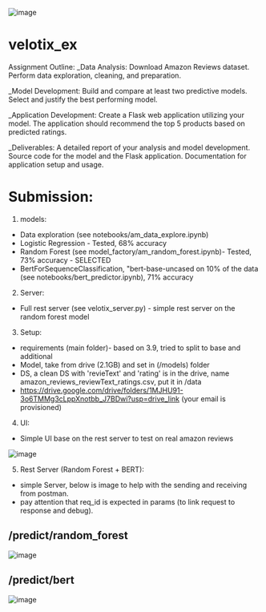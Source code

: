 ![image](https://github.com/konnir/velotix_ex/assets/119952960/e4c6bb61-80ba-48a4-8b8c-4b8ab8818c74)

# velotix_ex

Assignment Outline:
_Data Analysis:
Download Amazon Reviews dataset.
Perform data exploration, cleaning, and preparation.

_Model Development:
Build and compare at least two predictive models.
Select and justify the best performing model.

_Application Development:
Create a Flask web application utilizing your model.
The application should recommend the top 5 products based on predicted ratings.

_Deliverables:
A detailed report of your analysis and model development.
Source code for the model and the Flask application.
Documentation for application setup and usage.

# Submission:

1. models:
-  Data exploration (see notebooks/am_data_explore.ipynb)
-  Logistic Regression - Tested, 68% accuracy
-  Random Forest (see model_factory/am_random_forest.ipynb)- Tested, 73% accuracy - SELECTED
-  BertForSequenceClassification, "bert-base-uncased on 10% of the data (see notebooks/bert_predictor.ipynb), 71% accuracy

2. Server:
- Full rest server (see velotix_server.py) - simple rest server on the random forest model

3. Setup:
- requirements (main folder)- based on 3.9, tried to split to base and additional
- Model, take from drive (2.1GB) and set in  (/models) folder
- DS, a clean DS with 'revieText' and 'rating' is in the drive, name amazon_reviews_reviewText_ratings.csv, put it in /data
- https://drive.google.com/drive/folders/1MJHU91-3o6TMMg3cLppXnotbb_J7BDwi?usp=drive_link (your email is provisioned)

4. UI:
- Simple UI base on the rest server to test on real amazon reviews

![image](https://github.com/konnir/velotix_ex/assets/119952960/2cca05b3-f8d7-4cd1-9e9b-031c06b4e240)


5. Rest Server (Random Forest + BERT):
- simple Server, below is image to help with the sending and receiving from postman.
- pay attention that req_id is expected in params (to link request to response and debug).

## /predict/random_forest

![image](https://github.com/konnir/velotix_ex/assets/119952960/bb24ec02-9251-43d3-9431-76486f127788)

## /predict/bert

![image](https://github.com/konnir/velotix_ex/assets/119952960/ea605915-709d-478d-983b-5afd7df481e7)

